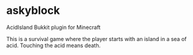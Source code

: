 askyblock
==========

AcidIsland Bukkit plugin for Minecraft

This is a survival game where the player starts with an island in a sea of acid. Touching the acid means death.

